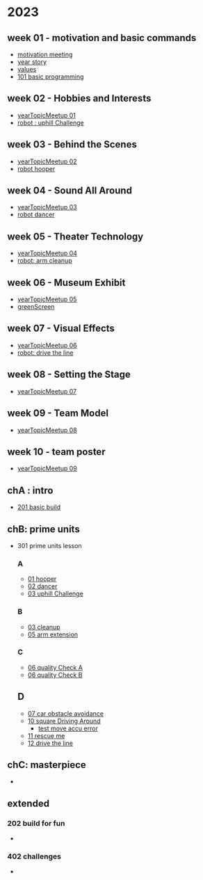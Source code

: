 # 2023

## week 01 - motivation and basic commands
* [motivation meeting](./00_motivation/readme.md)
* [year story]()
* [values](./2023_masterpiece/values.md)
* [101 basic programming](./101_basic/readme.md)

## week 02 - Hobbies and Interests
* [yearTopicMeetup 01](./2023_masterpiece/session_01/readme.md)
* [robot : uphill Challenge](./301_primeUnits/13_uphill/readme.md)


## week 03 - Behind the Scenes
* [yearTopicMeetup 02](./2023_masterpiece/session_02/readme.md)
* [robot hooper](./301_primeUnits/01_hopper/readme.md)


## week 04 - Sound All Around
* [yearTopicMeetup 03](./2023_masterpiece/session_03/readme.md)
* [robot dancer](./301_primeUnits/02_dancer/readme.md)


## week 05 - Theater Technology
* [yearTopicMeetup 04](./2023_masterpiece/session_04/readme.md)
* [robot: arm cleanup](./301_primeUnits/03_cleanUp/readme.md)


## week 06 - Museum Exhibit
* [yearTopicMeetup 05](./2023_masterpiece/session_05/readme.md)
* [greenScreen](./2023_masterpiece/session_05/greenScreen.md)

## week 07 - Visual Effects
* [yearTopicMeetup 06](./2023_masterpiece/session_06/readme.md)
 * [robot: drive the line](./301_primeUnits/12_lineDrive/readme.md)

## week 08 - Setting the Stage
* [yearTopicMeetup 07](./2023_masterpiece/session_07/readme.md)


## week 09 - Team Model
* [yearTopicMeetup 08](./2023_masterpiece/session_08/readme.md)

## week 10 -  team poster
* [yearTopicMeetup 09](./2023_masterpiece/session_09/readme.md)






## chA : intro

* [201 basic build](./201_build/readme.md)

## chB: prime units
* 301 prime units lesson
    
    ###  A
    * [01 hooper](./301_primeUnits/01_hopper/readme.md)
    * [02 dancer](./301_primeUnits/02_dancer/readme.md)
    * [03 uphill Challenge](./301_primeUnits/13_uphill/readme.md)
    

    ###  B
    * [03 cleanup](./301_primeUnits/03_cleanUp/readme.md)
    * [05 arm extension](./301_primeUnits/05_prothDesign/readme.md)
    
    ###  C 
    * [06 quality Check A](./301_primeUnits/06_qualityCheck_A/readme.md)
    * [06 quality Check B](./301_primeUnits/06_qualityCheck_B/readme.md)

    ## D
    * [07 car obstacle avoidance](./301_primeUnits/07_carAvoidObst/readme.md)
    * [10 square Driving Around](./301_primeUnits/10_drivingAround/readme.md)
       * [test move accu error](../../101_basic/sensorsTests/moveAccError.md)
    * [11 rescue me](./301_primeUnits/11_rescue_objects/readme.md)
    * [12 drive the line](./301_primeUnits/12_lineDrive/readme.md)

## chC: masterpiece
* []()

## extended
### 202 build for fun
* 
### 402 challenges
* 


